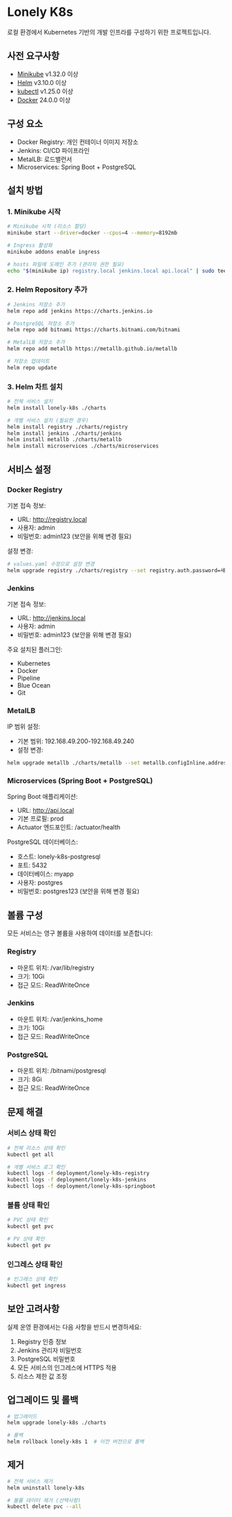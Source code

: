 # Lonely K8s

로컬 환경에서 Kubernetes 기반의 개발 인프라를 구성하기 위한 프로젝트입니다.

## 사전 요구사항

- [Minikube](https://minikube.sigs.k8s.io/docs/start/) v1.32.0 이상
- [Helm](https://helm.sh/docs/intro/install/) v3.10.0 이상
- [kubectl](https://kubernetes.io/docs/tasks/tools/) v1.25.0 이상
- [Docker](https://docs.docker.com/get-docker/) 24.0.0 이상

## 구성 요소

- Docker Registry: 개인 컨테이너 이미지 저장소
- Jenkins: CI/CD 파이프라인
- MetalLB: 로드밸런서
- Microservices: Spring Boot + PostgreSQL

## 설치 방법

### 1. Minikube 시작
```bash
# Minikube 시작 (리소스 할당)
minikube start --driver=docker --cpus=4 --memory=8192mb

# Ingress 활성화
minikube addons enable ingress

# hosts 파일에 도메인 추가 (관리자 권한 필요)
echo "$(minikube ip) registry.local jenkins.local api.local" | sudo tee -a /etc/hosts
```

### 2. Helm Repository 추가
```bash
# Jenkins 저장소 추가
helm repo add jenkins https://charts.jenkins.io

# PostgreSQL 저장소 추가
helm repo add bitnami https://charts.bitnami.com/bitnami

# MetalLB 저장소 추가
helm repo add metallb https://metallb.github.io/metallb

# 저장소 업데이트
helm repo update
```

### 3. Helm 차트 설치
```bash
# 전체 서비스 설치
helm install lonely-k8s ./charts

# 개별 서비스 설치 (필요한 경우)
helm install registry ./charts/registry
helm install jenkins ./charts/jenkins
helm install metallb ./charts/metallb
helm install microservices ./charts/microservices
```

## 서비스 설정

### Docker Registry

기본 접속 정보:
- URL: http://registry.local
- 사용자: admin
- 비밀번호: admin123 (보안을 위해 변경 필요)

설정 변경:
```bash
# values.yaml 수정으로 설정 변경
helm upgrade registry ./charts/registry --set registry.auth.password=새로운비밀번호
```

### Jenkins

기본 접속 정보:
- URL: http://jenkins.local
- 사용자: admin
- 비밀번호: admin123 (보안을 위해 변경 필요)

주요 설치된 플러그인:
- Kubernetes
- Docker
- Pipeline
- Blue Ocean
- Git

### MetalLB

IP 범위 설정:
- 기본 범위: 192.168.49.200-192.168.49.240
- 설정 변경:
```bash
helm upgrade metallb ./charts/metallb --set metallb.configInline.address-pools[0].addresses[0]=새로운IP범위
```

### Microservices (Spring Boot + PostgreSQL)

Spring Boot 애플리케이션:
- URL: http://api.local
- 기본 프로필: prod
- Actuator 엔드포인트: /actuator/health

PostgreSQL 데이터베이스:
- 호스트: lonely-k8s-postgresql
- 포트: 5432
- 데이터베이스: myapp
- 사용자: postgres
- 비밀번호: postgres123 (보안을 위해 변경 필요)

## 볼륨 구성

모든 서비스는 영구 볼륨을 사용하여 데이터를 보존합니다:

### Registry
- 마운트 위치: /var/lib/registry
- 크기: 10Gi
- 접근 모드: ReadWriteOnce

### Jenkins
- 마운트 위치: /var/jenkins_home
- 크기: 10Gi
- 접근 모드: ReadWriteOnce

### PostgreSQL
- 마운트 위치: /bitnami/postgresql
- 크기: 8Gi
- 접근 모드: ReadWriteOnce

## 문제 해결

### 서비스 상태 확인
```bash
# 전체 리소스 상태 확인
kubectl get all

# 개별 서비스 로그 확인
kubectl logs -f deployment/lonely-k8s-registry
kubectl logs -f deployment/lonely-k8s-jenkins
kubectl logs -f deployment/lonely-k8s-springboot
```

### 볼륨 상태 확인
```bash
# PVC 상태 확인
kubectl get pvc

# PV 상태 확인
kubectl get pv
```

### 인그레스 상태 확인
```bash
# 인그레스 상태 확인
kubectl get ingress
```

## 보안 고려사항

실제 운영 환경에서는 다음 사항을 반드시 변경하세요:

1. Registry 인증 정보
2. Jenkins 관리자 비밀번호
3. PostgreSQL 비밀번호
4. 모든 서비스의 인그레스에 HTTPS 적용
5. 리소스 제한 값 조정

## 업그레이드 및 롤백

```bash
# 업그레이드
helm upgrade lonely-k8s ./charts

# 롤백
helm rollback lonely-k8s 1  # 이전 버전으로 롤백
```

## 제거

```bash
# 전체 서비스 제거
helm uninstall lonely-k8s

# 볼륨 데이터 제거 (선택사항)
kubectl delete pvc --all
``` 
